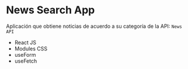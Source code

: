 # News Search App

Aplicación que obtiene noticias de acuerdo a su categoría de la API: `News API`

- React JS
- Modules CSS
- useForm
- useFetch
